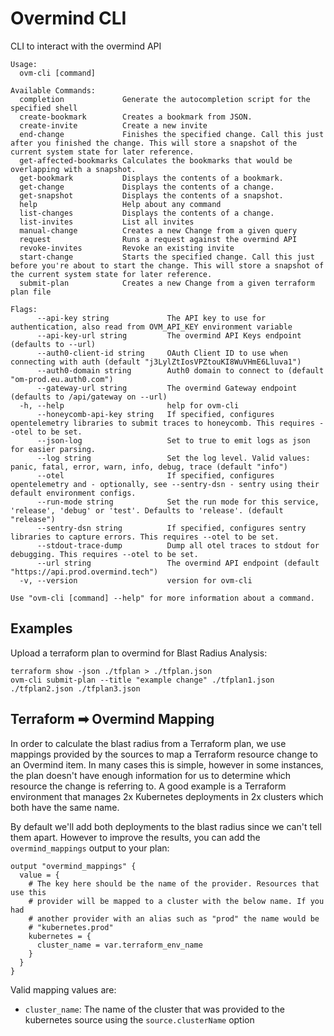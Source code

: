 # Overmind CLI

CLI to interact with the overmind API

```
Usage:
  ovm-cli [command]

Available Commands:
  completion             Generate the autocompletion script for the specified shell
  create-bookmark        Creates a bookmark from JSON.
  create-invite          Create a new invite
  end-change             Finishes the specified change. Call this just after you finished the change. This will store a snapshot of the current system state for later reference.
  get-affected-bookmarks Calculates the bookmarks that would be overlapping with a snapshot.
  get-bookmark           Displays the contents of a bookmark.
  get-change             Displays the contents of a change.
  get-snapshot           Displays the contents of a snapshot.
  help                   Help about any command
  list-changes           Displays the contents of a change.
  list-invites           List all invites
  manual-change          Creates a new Change from a given query
  request                Runs a request against the overmind API
  revoke-invites         Revoke an existing invite
  start-change           Starts the specified change. Call this just before you're about to start the change. This will store a snapshot of the current system state for later reference.
  submit-plan            Creates a new Change from a given terraform plan file

Flags:
      --api-key string             The API key to use for authentication, also read from OVM_API_KEY environment variable
      --api-key-url string         The overmind API Keys endpoint (defaults to --url)
      --auth0-client-id string     OAuth Client ID to use when connecting with auth (default "j3LylZtIosVPZtouKI8WuVHmE6Lluva1")
      --auth0-domain string        Auth0 domain to connect to (default "om-prod.eu.auth0.com")
      --gateway-url string         The overmind Gateway endpoint (defaults to /api/gateway on --url)
  -h, --help                       help for ovm-cli
      --honeycomb-api-key string   If specified, configures opentelemetry libraries to submit traces to honeycomb. This requires --otel to be set.
      --json-log                   Set to true to emit logs as json for easier parsing.
      --log string                 Set the log level. Valid values: panic, fatal, error, warn, info, debug, trace (default "info")
      --otel                       If specified, configures opentelemetry and - optionally, see --sentry-dsn - sentry using their default environment configs.
      --run-mode string            Set the run mode for this service, 'release', 'debug' or 'test'. Defaults to 'release'. (default "release")
      --sentry-dsn string          If specified, configures sentry libraries to capture errors. This requires --otel to be set.
      --stdout-trace-dump          Dump all otel traces to stdout for debugging. This requires --otel to be set.
      --url string                 The overmind API endpoint (default "https://api.prod.overmind.tech")
  -v, --version                    version for ovm-cli

Use "ovm-cli [command] --help" for more information about a command.
```

## Examples

Upload a terraform plan to overmind for Blast Radius Analysis:

```
terraform show -json ./tfplan > ./tfplan.json
ovm-cli submit-plan --title "example change" ./tfplan1.json ./tfplan2.json ./tfplan3.json
```

## Terraform ➡ Overmind Mapping

In order to calculate the blast radius from a Terraform plan, we use mappings provided by the sources to map a Terraform resource change to an Overmind item. In many cases this is simple, however in some instances, the plan doesn't have enough information for us to determine which resource the change is referring to. A good example is a Terraform environment that manages 2x Kubernetes deployments in 2x clusters which both have the same name.

By default we'll add both deployments to the blast radius since we can't tell them apart. However to improve the results, you can add the `overmind_mappings` output to your plan:

```hcl
output "overmind_mappings" {
  value = {
    # The key here should be the name of the provider. Resources that use this
    # provider will be mapped to a cluster with the below name. If you had
    # another provider with an alias such as "prod" the name would be
    # "kubernetes.prod"
    kubernetes = {
      cluster_name = var.terraform_env_name
    }
  }
}
```

Valid mapping values are:

* `cluster_name`: The name of the cluster that was provided to the kubernetes source using the `source.clusterName` option
